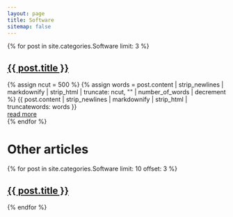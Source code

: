 ```yaml
---
layout: page
title: Software
sitemap: false
---
```


{% for post in site.categories.Software limit: 3 %}
  <article class="categories">
    <h1 class="post-title-categories">
      <a href="{{ site.baseurl }}{{ post.url }}">{{ post.title }}</a>
    </h1>
    {% assign ncut = 500 %}
    {% assign words = post.content | strip_newlines | markdownify | strip_html | truncate: ncut, "" | number_of_words | decrement %}
    {{ post.content | strip_newlines | markdownify | strip_html | truncatewords: words }}
    <div>
      <a href='{{ post.url }}'>read more</a>
    </div>
  </article>
{% endfor %}

<h1 class="page-title categories">Other articles</h1>
{% for post in site.categories.Software limit: 10 offset: 3 %}
  <article class="categories-categories">
    <h1 class="post-title">
      <a href="{{ site.baseurl }}{{ post.url }}">{{ post.title }}</a>
    </h1>
  </article>
{% endfor %}
